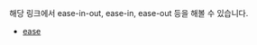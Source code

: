 해당 링크에서 ease-in-out, ease-in, ease-out 등을 해볼 수 있습니다.

- [ease](https://matthewlein.com/tools/ceaser)
